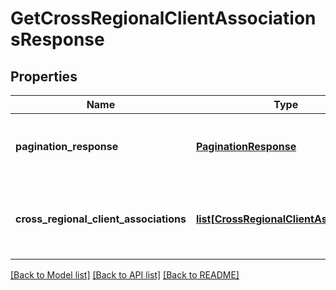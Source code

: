 # GetCrossRegionalClientAssociationsResponse

## Properties
Name | Type | Description | Notes
------------ | ------------- | ------------- | -------------
**pagination_response** | [**PaginationResponse**](PaginationResponse.md) | Contains information about the pagination used. | [optional] 
**cross_regional_client_associations** | [**list[CrossRegionalClientAssociation]**](CrossRegionalClientAssociation.md) | Contains information about the client’s cross regional associations. | [optional] 

[[Back to Model list]](../README.md#documentation-for-models) [[Back to API list]](../README.md#documentation-for-api-endpoints) [[Back to README]](../README.md)


